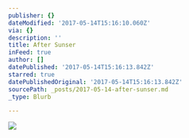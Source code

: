 ```yaml
---
publisher: {}
dateModified: '2017-05-14T15:16:10.060Z'
via: {}
description: ''
title: After Sunser
inFeed: true
author: []
datePublished: '2017-05-14T15:16:13.842Z'
starred: true
datePublishedOriginal: '2017-05-14T15:16:13.842Z'
sourcePath: _posts/2017-05-14-after-sunser.md
_type: Blurb

---
```

![](https://the-grid-user-content.s3-us-west-2.amazonaws.com/46e3b26d-1e52-4046-b5a1-1af21f3fe8d9.jpg)